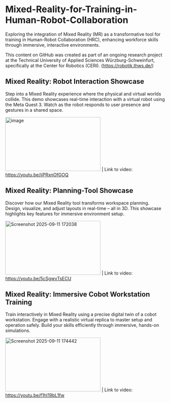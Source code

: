 # Mixed-Reality-for-Training-in-Human-Robot-Collaboration
Exploring the integration of Mixed Reality (MR) as a transformative tool for training in Human-Robot Collaboration (HRC), enhancing workforce skills through immersive, interactive environments.

This content on GitHub was created as part of an ongoing research project at the Technical University of Applied Sciences Würzburg-Schweinfurt, specifically at the Center for Robotics (CERI). (https://robotik.thws.de/)

## Mixed Reality: Robot Interaction Showcase
Step into a Mixed Reality experience where the physical and virtual worlds collide. This demo showcases real-time interaction with a virtual robot using the Meta Quest 3. Watch as the robot responds to user presence and gestures in a shared space.

<img width="300" height="170" alt="image" src="https://github.com/user-attachments/assets/b7481ad5-682b-4bf9-b4ea-7698bb558e06" />  |  Link to video: https://youtu.be/iiPRxnOfGOQ

## Mixed Reality: Planning-Tool Showcase
Discover how our Mixed Reality tool transforms workspace planning. Design, visualize, and adjust layouts in real-time – all in 3D. This showcase highlights key features for immersive environment setup.

<img width="300" height="170" alt="Screenshot 2025-09-11 172038" src="https://github.com/user-attachments/assets/1976289a-6c92-4b58-b001-cba813532738" />  |  Link to video: https://youtu.be/5cSgwvTsECU

## Mixed Reality: Immersive Cobot Workstation Training
Train interactively in Mixed Reality using a precise digital twin of a cobot workstation. Engage with a realistic virtual replica to master setup and operation safely. Build your skills efficiently through immersive, hands-on simulations.

<img width="300" height="170" alt="Screenshot 2025-09-11 174442" src="https://github.com/user-attachments/assets/5038874f-507c-46d6-baaf-29bd7cb29733" /> |  Link to video: https://youtu.be/f1hI19bL1fw
